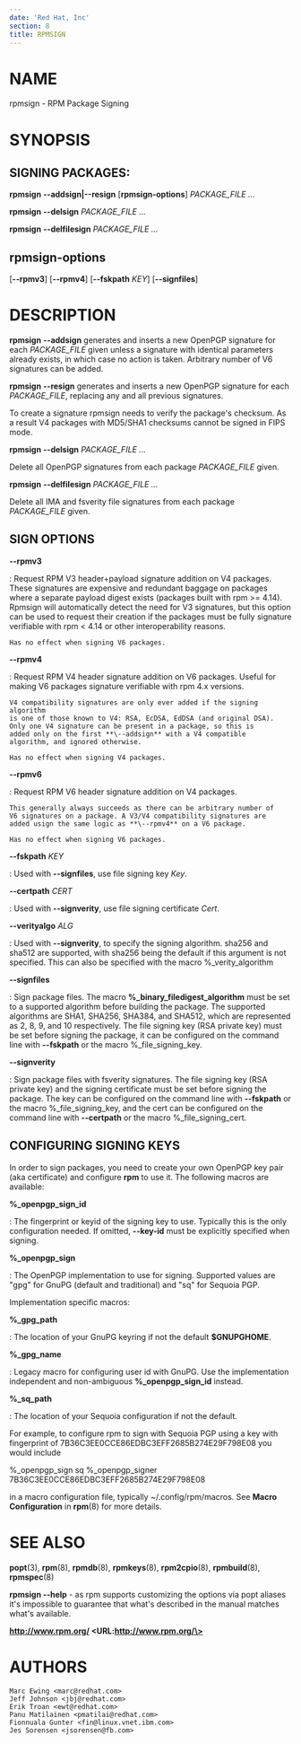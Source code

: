 ```yaml
---
date: 'Red Hat, Inc'
section: 8
title: RPMSIGN
---
```


NAME
====

rpmsign - RPM Package Signing

SYNOPSIS
========

SIGNING PACKAGES:
-----------------

**rpmsign** **\--addsign\|\--resign** \[**rpmsign-options**\] *PACKAGE\_FILE
\...*

**rpmsign** **\--delsign** *PACKAGE\_FILE \...*

**rpmsign** **\--delfilesign** *PACKAGE\_FILE \...*

rpmsign-options
---------------

\[**\--rpmv3**\] \[**\--rpmv4**\] \[**\--fskpath** *KEY*\] \[**\--signfiles**\]

DESCRIPTION
===========

**rpmsign** **\--addsign** generates and inserts a new OpenPGP signature
for each *PACKAGE\_FILE* given unless a signature with identical
parameters already exists, in which case no action is taken.
Arbitrary number of V6 signatures can be added.

**rpmsign** **\--resign** generates and inserts a new OpenPGP signature
for each *PACKAGE\_FILE*, replacing any and all previous signatures.

To create a signature rpmsign needs to verify the package\'s checksum. As a
result V4 packages with MD5/SHA1 checksums cannot be signed in FIPS mode.

**rpmsign** **\--delsign** *PACKAGE\_FILE \...*

Delete all OpenPGP signatures from each package *PACKAGE\_FILE* given.

**rpmsign** **\--delfilesign** *PACKAGE\_FILE \...*

Delete all IMA and fsverity file signatures from each package
*PACKAGE\_FILE* given.

SIGN OPTIONS
------------

**\--rpmv3**

:   Request RPM V3 header+payload signature addition on V4 packages.
    These signatures are expensive
    and redundant baggage on packages where a separate payload digest
    exists (packages built with rpm \>= 4.14). Rpmsign will automatically
    detect the need for V3 signatures, but this option can be used to
    request their creation if the packages must be fully signature
    verifiable with rpm \< 4.14 or other interoperability reasons.

    Has no effect when signing V6 packages.

**\--rpmv4**

:   Request RPM V4 header signature addition on V6 packages.
    Useful for making V6 packages signature verifiable
    with rpm 4.x versions.

    V4 compatibility signatures are only ever added if the signing algorithm
    is one of those known to V4: RSA, EcDSA, EdDSA (and original DSA).
    Only one V4 signature can be present in a package, so this is
    added only on the first **\--addsign** with a V4 compatible
    algorithm, and ignored otherwise.

    Has no effect when signing V4 packages.

**\--rpmv6**

:   Request RPM V6 header signature addition on V4 packages.

    This generally always succeeds as there can be arbitrary number of
    V6 signatures on a package. A V3/V4 compatibility signatures are
    added usign the same logic as **\--rpmv4** on a V6 package.

    Has no effect when signing V6 packages.

**\--fskpath** *KEY*

:   Used with **\--signfiles**, use file signing key *Key*.

**\--certpath** *CERT*

:   Used with **\--signverity**, use file signing certificate *Cert*.

**\--verityalgo** *ALG*

:   Used with **\--signverity**, to specify the signing algorithm.
    sha256 and sha512 are supported, with sha256 being the default if
    this argument is not specified. This can also be specified with the
    macro %\_verity\_algorithm

**\--signfiles**

:   Sign package files. The macro **%\_binary\_filedigest\_algorithm**
    must be set to a supported algorithm before building the package.
    The supported algorithms are SHA1, SHA256, SHA384, and SHA512, which
    are represented as 2, 8, 9, and 10 respectively. The file signing
    key (RSA private key) must be set before signing the package, it can
    be configured on the command line with **\--fskpath** or the macro
    %\_file\_signing\_key.

**\--signverity**

:   Sign package files with fsverity signatures. The file signing key
    (RSA private key) and the signing certificate must be set before
    signing the package. The key can be configured on the command line
    with **\--fskpath** or the macro %\_file\_signing\_key, and the cert
    can be configured on the command line with **\--certpath** or the
    macro %\_file\_signing\_cert.


CONFIGURING SIGNING KEYS
------------------------

In order to sign packages, you need to create your own OpenPGP key pair
(aka certificate) and configure **rpm** to use it. The following macros are
available:

**%\_openpgp_sign_id**

:   The fingerprint or keyid of the signing key to use. Typically
    this is the only configuration needed. If omitted,
    **--key-id** must be explicitly specified when signing.

**%\_openpgp_sign**

:   The OpenPGP implementation to use for signing. Supported values are
    \"gpg\" for GnuPG (default and traditional) and \"sq\" for Sequoia PGP.

Implementation specific macros:

**%\_gpg\_path**

:   The location of your GnuPG keyring if not the default **\$GNUPGHOME**.

**%\_gpg\_name**

:   Legacy macro for configuring user id with GnuPG. Use the implementation
    independent and non-ambiguous **%\_openpgp_sign_id** instead.

**%\_sq\_path**

:   The location of your Sequoia configuration if not the default.

For example, to configure rpm to sign with Sequoia PGP using a key with
fingerprint of 7B36C3EE0CCE86EDBC3EFF2685B274E29F798E08 you would include

%_openpgp_sign sq
%_openpgp_signer 7B36C3EE0CCE86EDBC3EFF2685B274E29F798E08

in a macro configuration file, typically ~/.config/rpm/macros.
See **Macro Configuration** in **rpm**(8) for more details.

SEE ALSO
========

**popt**(3), **rpm**(8), **rpmdb**(8), **rpmkeys**(8), **rpm2cpio**(8),
**rpmbuild**(8), **rpmspec**(8)

**rpmsign \--help** - as rpm supports customizing the options via popt
aliases it\'s impossible to guarantee that what\'s described in the
manual matches what\'s available.

**http://www.rpm.org/ \<URL:http://www.rpm.org/\>**

AUTHORS
=======

    Marc Ewing <marc@redhat.com>
    Jeff Johnson <jbj@redhat.com>
    Erik Troan <ewt@redhat.com>
    Panu Matilainen <pmatilai@redhat.com>
    Fionnuala Gunter <fin@linux.vnet.ibm.com>
    Jes Sorensen <jsorensen@fb.com>
